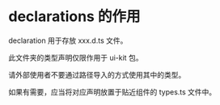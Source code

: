 # declarations 的作用

declaration 用于存放 xxx.d.ts 文件。

此文件夹的类型声明仅限作用于 ui-kit 包。

请外部使用者不要通过路径导入的方式使用其中的类型。

如果有需要，应当将对应声明放置于贴近组件的 types.ts 文件中。
